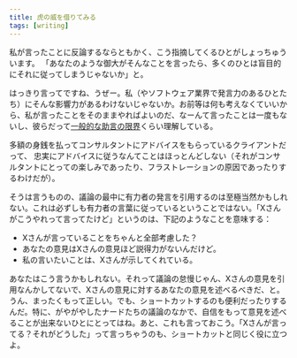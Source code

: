 ```yaml
---
title: 虎の威を借りてみる
tags: [writing]
---
```


私が言ったことに反論するならともかく、こう指摘してくるひとがしょっちゅういます。
「あなたのような御大がそんなことを言ったら、多くのひとは盲目的にそれに従ってしまうじゃないか」と。

はっきり言ってですね、うぜー。私（やソフトウェア業界で発言力のあるひとたち）にそんな影響力があるわけないじゃないか。お前等は何も考えなくていいから、私が言ったことをそのままやればよいのだ、なーんて言ったことは一度もないし、彼らだって[一般的な助言の限界](/LimitationsOfGeneralAdvice)くらい理解している。

多額の身銭を払ってコンサルタントにアドバイスをもらっているクライアントだって、
忠実にアドバイスに従うなんてことはほっとんどしない（それがコンサルタントにとっての楽しみであったり、フラストレーションの原因であったりするわけだが）。

そうは言うものの、議論の最中に有力者の発言を引用するのは至極当然かもしれない。これは必ずしも有力者の言葉に従っているということではない。「Xさんがこうやれって言ってたけど」というのは、下記のようなことを意味する：

* Xさんが言っていることをちゃんと全部考慮した？
* あなたの意見はXさんの意見ほど説得力がないんだけど。
* 私の言いたいことは、Xさんが示してくれている。

あなたはこう言うかもしれない。それって議論の怠慢じゃん、Xさんの意見を引用なんかしてないで、Xさんの意見に対するあなたの意見を述べるべきだ、と。うん、まったくもって正しい。でも、ショートカットするのも便利だったりするんだ。特に、がやがやしたナードたちの議論のなかで、自信をもって意見を述べることが出来ないひとにとってはね。あと、これも言っておこう。「Xさんが言ってる？それがどうした」って言っちゃうのも、ショートカットと同じく役に立つよ。
